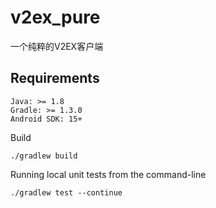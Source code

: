 # v2ex_pure
一个纯粹的V2EX客户端

## Requirements

```
Java: >= 1.8
Gradle: >= 1.3.0
Android SDK: 15+
```

Build

```
./gradlew build
```

Running local unit tests from the command-line

```
./gradlew test --continue
```